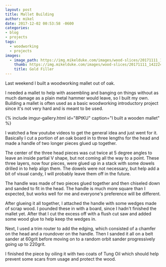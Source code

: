 ```yaml
---
layout: post
title: Mallet Building
author: mikel
date: 2017-12-02 00:53:58 -0600
categories:
- blog
- projects
tags:
  - woodworking
  - projects
images:
  - image_path: https://img.mikelduke.com/images/wood-slices/20171111_142224.jpg
    thumb: https://img.mikelduke.com/images/wood-slices/20171111_142224-sm.jpg
    title: Gold Filler
---
```

Last weekend I built a woodworking mallet out of oak. 

I needed a mallet to help with assembling and banging on things without as much damage as a plain metal 
hammer would leave, so I built my own. Building a mallet is often used as a basic woodworking 
introductory project since it's not very hard and is meant to be used.

{% include imgur-gallery.html 
  id="8PtKU" 
  caption="I built a wooden mallet" %}

I watched a few youtube videos to get the general idea and just went for it. Basically I cut a portion of an oak
board in to three lengths for the head and made a handle of two longer pieces glued up together. 

The center of the three head pieces was cut twice at 5 degree angles to leave an inside partial V shape, but not 
coming all the way to a point. These three layers, now four pieces, were glued up in a stack with some dowels drilled
in to help align them. The dowels were not necessary, but help add a bit of visual candy, I will probably leave 
them off in the future.

The handle was made of two pieces glued together and then chiseled down and sanded to fit in the head. The handle is
much more square than I expected, but works well for me and everyone's preference will be different.

After glueing it all together, I attached the handle with some wedges made of scrap wood. I pounded these in with a board, 
since I hadn't finished the mallet yet. After that I cut the excess off with a flush cut saw and added some wood glue 
to help keep the wedges in.

Next, I used a trim router to add the edging, which consisted of a chamfer on the head and a roundover on the handle. Then
I sanded it all on a belt sander at 60grit before moving on to a random orbit sander progressively going up to 220grit.

I finished the piece by oiling it with two coats of Tung Oil which should help prevent some scars from usage and 
protect the wood.
